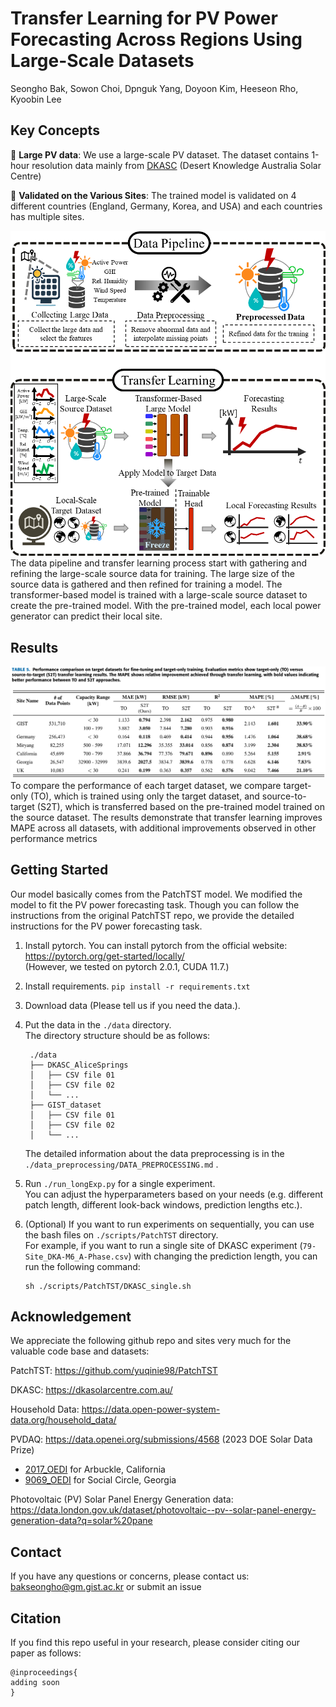 # Transfer Learning for PV Power Forecasting Across Regions Using Large-Scale Datasets

Seongho Bak, Sowon Choi, Dpnguk Yang, Doyoon Kim, Heeseon Rho, Kyoobin Lee

## Key Concepts

:star2: **Large PV data**: We use a large-scale PV dataset. The dataset contains 1-hour resolution data mainly from [DKASC](https://dkasolarcentre.com.au/) (Desert Knowledge Australia Solar Centre)

:star2: **Validated on the Various Sites**: The trained model is validated on 4 different countries (England, Germany, Korea, and USA) and each countries has multiple sites. 

![Algorithm Overview](pic/fig1.png)
The data pipeline and transfer learning process start with gathering and refining the large-scale source data for training. The large size of the source data is gathered and then refined for training a model. The transformer-based model is trained with a large-scale source dataset to create the pre-trained model. With the pre-trained model, each local power generator can predict their local site.

## Results

![Result Table](pic/Table5.png)
To compare the performance of each target dataset, we compare target- only (TO), which is trained using only the target dataset, and source-to-target (S2T), which is transferred based on the pre-trained model trained on the source dataset. The results demonstrate that transfer learning improves MAPE across all datasets, with additional improvements observed in other performance metrics

## Getting Started

Our model basically comes from the PatchTST model. We modified the model to fit the PV power forecasting task.
Though you can follow the instructions from the original PatchTST repo, we provide the detailed instructions for the PV power forecasting task.

1. Install pytorch. You can install pytorch from the official website: https://pytorch.org/get-started/locally/  
   (However, we tested on pytorch 2.0.1, CUDA 11.7.)

2. Install requirements. ```pip install -r requirements.txt```

3. Download data (Please tell us if you need the data.).
4. Put the data in the ```./data``` directory.  
   The directory structure should be as follows:
   ```
    ./data
    ├── DKASC_AliceSprings
    │   ├── CSV file 01
    │   ├── CSV file 02
    │   └── ...
    ├── GIST_dataset
    │   ├── CSV file 01
    │   ├── CSV file 02
    │   └── ...
   
   ```
   The detailed information about the data preprocessing is in the `./data_preprocessing/DATA_PREPROCESSING.md` .

5. Run `./run_longExp.py` for a single experiment.   
   You can adjust the hyperparameters based on your needs (e.g. different patch length, different look-back windows, prediction lengths etc.).

6. (Optional) If you want to run experiments on sequentially, you can use the bash files on `./scripts/PatchTST` directory.  
   For example, if you want to run a single site of DKASC experiment (`79-Site_DKA-M6_A-Phase.csv`) with changing the prediction length, you can run the following command:  
   ```
   sh ./scripts/PatchTST/DKASC_single.sh
   ``` 


## Acknowledgement

We appreciate the following github repo and sites very much for the valuable code base and datasets:

PatchTST: https://github.com/yuqinie98/PatchTST

DKASC: https://dkasolarcentre.com.au/

Household Data: https://data.open-power-system-data.org/household_data/

PVDAQ: https://data.openei.org/submissions/4568 (2023 DOE Solar Data Prize)
- [2017_OEDI](https://data.openei.org/s3_viewer?bucket=oedi-data-lake&prefix=pvdaq%2F2023-solar-data-prize%2F2107_OEDI%2F) for Arbuckle, California
- [9069_OEDI](https://data.openei.org/s3_viewer?bucket=oedi-data-lake&prefix=pvdaq%2F2023-solar-data-prize%2F9069_OEDI%2F) for Social Circle, Georgia

Photovoltaic (PV) Solar Panel Energy Generation data: https://data.london.gov.uk/dataset/photovoltaic--pv--solar-panel-energy-generation-data?q=solar%20pane







## Contact

If you have any questions or concerns, please contact us: bakseongho@gm.gist.ac.kr or submit an issue

## Citation

If you find this repo useful in your research, please consider citing our paper as follows:

```
@inproceedings{
adding soon
}
```
